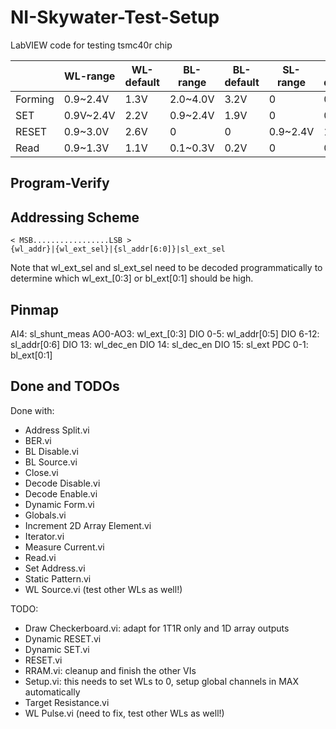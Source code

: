 # NI-Skywater-Test-Setup

LabVIEW code for testing tsmc40r chip


|         	| WL-range  	| WL-default 	| BL-range 	| BL-default 	| SL-range 	| SL-default 	|
|---------	|-----------	|------------	|----------	|------------	|----------	|------------	|
| Forming 	| 0.9~2.4V  	| 1.3V       	| 2.0~4.0V 	| 3.2V       	| 0        	| 0          	|
| SET     	| 0.9V~2.4V 	| 2.2V       	| 0.9~2.4V 	| 1.9V       	| 0        	| 0          	|
| RESET   	| 0.9~3.0V  	| 2.6V       	| 0        	| 0          	| 0.9~2.4V 	| 1.5V       	|
| Read    	| 0.9~1.3V  	| 1.1V       	| 0.1~0.3V 	| 0.2V       	| 0        	| 0          	|


## Program-Verify

## Addressing Scheme

```
< MSB.................LSB >
{wl_addr}|{wl_ext_sel}|{sl_addr[6:0]}|sl_ext_sel
```

Note that wl_ext_sel and sl_ext_sel need to be decoded programmatically to determine which wl_ext_[0:3] or bl_ext[0:1] should be high.

## Pinmap

AI4: sl_shunt_meas
AO0-AO3: wl_ext_[0:3]
DIO 0-5: wl_addr[0:5]
DIO 6-12: sl_addr[0:6]
DIO 13: wl_dec_en
DIO 14: sl_dec_en
DIO 15: sl_ext
PDC 0-1: bl_ext[0:1]

## Done and TODOs

Done with:
- Address Split.vi
- BER.vi
- BL Disable.vi
- BL Source.vi
- Close.vi
- Decode Disable.vi
- Decode Enable.vi
- Dynamic Form.vi
- Globals.vi
- Increment 2D Array Element.vi
- Iterator.vi
- Measure Current.vi
- Read.vi
- Set Address.vi
- Static Pattern.vi
- WL Source.vi (test other WLs as well!)


TODO:
- Draw Checkerboard.vi: adapt for 1T1R only and 1D array outputs
- Dynamic RESET.vi
- Dynamic SET.vi
- RESET.vi
- RRAM.vi: cleanup and finish the other VIs
- Setup.vi: this needs to set WLs to 0, setup global channels in MAX automatically
- Target Resistance.vi
- WL Pulse.vi (need to fix, test other WLs as well!)
